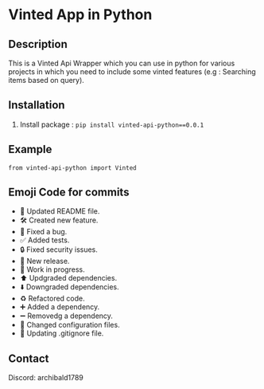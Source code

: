 # Vinted App in Python

## Description

This is a Vinted Api Wrapper which you can use in python for various projects in which you need to include some vinted features (e.g : Searching items based on query).

## Installation

1. Install package : `pip install vinted-api-python==0.0.1`

## Example

```
from vinted-api-python import Vinted
```

## Emoji Code for commits

- 🔄 Updated README file.
- 🛠️ Created new feature.
- 🐛 Fixed a bug.
- ✅ Added tests.
- 🔒️ Fixed security issues.
- 🔖 New release.
- 🚧 Work in progress.
- ⬆️ Updgraded dependencies.
- ⬇️ Downgraded dependencies.
- ♻️ Refactored code.
- ➕ Added a dependency.
- ➖ Removedg a dependency.
- 🔧 Changed configuration files.
- 🙈 Updating .gitignore file.

## Contact

Discord: archibald1789
